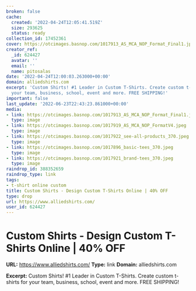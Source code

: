 ```yaml
---
broken: false
cache:
  created: '2022-04-24T12:05:41.519Z'
  size: 293625
  status: ready
collection_id: 17452361
cover: https://otcimages.basnop.com/1017913_AS_MCA_NOP_Format_Final1.jpeg
creator_ref:
  _id: 624427
  avatar: ''
  email: ''
  name: pitosalas
date: '2022-04-24T12:00:03.263000+00:00'
domain: alliedshirts.com
excerpt: 'Custom Shirts! #1 Leader in Custom T-Shirts. Create custom t-shirts for
  your team, business, school, event and more. FREE SHIPPING!'
important: false
last_update: '2022-06-23T22:43:23.861000+00:00'
media:
- link: https://otcimages.basnop.com/1017913_AS_MCA_NOP_Format_Final1.jpeg
  type: image
- link: https://otcimages.basnop.com/1017919_AS_MCA_NOP_FormatV4.jpeg
  type: image
- link: https://otcimages.basnop.com/1017922_see-all-products_370.jpeg
  type: image
- link: https://otcimages.basnop.com/1017896_basic-tees_370.jpeg
  type: image
- link: https://otcimages.basnop.com/1017921_brand-tees_370.jpeg
  type: image
raindrop_id: 388352659
raindrop_type: link
tags:
- t-shirt online custom
title: Custom Shirts - Design Custom T-Shirts Online | 40% OFF
type: drop
url: https://www.alliedshirts.com/
user_id: 624427
---
```


# Custom Shirts - Design Custom T-Shirts Online | 40% OFF

**URL:** https://www.alliedshirts.com/
**Type:** link
**Domain:** alliedshirts.com

**Excerpt:** Custom Shirts! #1 Leader in Custom T-Shirts. Create custom t-shirts for your team, business, school, event and more. FREE SHIPPING!
